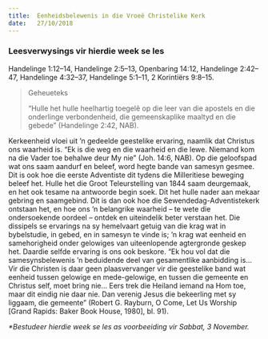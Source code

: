 ```yaml
---
title:  Eenheidsbelewenis in die Vroeë Christelike Kerk
date:   27/10/2018
---
```


### Leesverwysings vir hierdie week se les 
Handelinge 1:12–14, Handelinge 2:5–13, Openbaring 14:12, Handelinge 2:42–47, Handelinge 4:32–37, Handelinge 5:1–11, 2 Korintiërs 9:8–15. 

> <p>Geheueteks</p> 
> “Hulle het hulle heelhartig toegelê op die leer van die apostels en die onderlinge verbondenheid, die gemeenskaplike maaltyd en die gebede” (Handelinge 2:42, NAB).

Kerkeenheid vloei uit ’n gedeelde geestelike ervaring, naamlik dat Christus ons waarheid is. “Ek is die weg en die waarheid en die lewe. Niemand kom na die Vader toe behalwe deur My nie” (Joh. 14:6, NAB). Op die geloofspad wat ons saam aandurf en beleef, word hegte bande van samesyn gesmee. Dit is ook hoe die eerste Adventiste dit tydens die Milleritiese beweging beleef het. Hulle het die Groot Teleurstelling van 1844 saam deurgemaak, en het ook tesame na antwoorde begin soek. Dit het hulle nader aan mekaar gebring en saamgebind. Dit is dan ook hoe die Sewendedag-Adventistekerk ontstaan het, en hoe ons ’n belangrike waarheid – te wete die ondersoekende oordeel – ontdek en uiteindelik beter verstaan het. Die dissipels se ervarings na sy hemelvaart getuig van die krag wat in bybelstudie, in gebed, en in samesyn te vinde is; ’n krag wat eenheid en samehorigheid onder gelowiges van uiteenlopende agtergronde geskep het. Daardie selfde ervaring is ons ook beskore. “Ek hou vol dat die samesynsbelewenis ’n beduidende deel van gesamentlike aanbidding is... Vir die Christen is daar geen plaasvervanger vir die geestelike band wat eenheid tussen gelowige en mede-gelowige, en tussen die gemeente en Christus self, moet bring nie... Eers trek die Heiland iemand na Hom toe, maar dit eindig nie daar nie. Dan verenig Jesus die bekeerling met sy liggaam, die gemeente” (Robert G. Rayburn, O Come, Let Us Worship [Grand Rapids: Baker Book House, 1980], bl. 91). 

_*Bestudeer hierdie week se les as voorbeeiding vir Sabbat, 3  November._